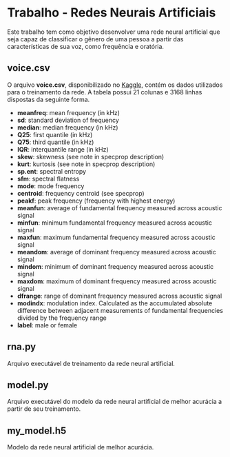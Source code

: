 # Trabalho - Redes Neurais Artificiais
Este trabalho tem como objetivo desenvolver uma rede neural artificial que seja capaz de classificar o gênero de uma pessoa a partir das características de sua voz, como frequência e oratória.

## voice.csv
O arquivo **voice.csv**, disponibilizado no [Kaggle](https://www.kaggle.com/primaryobjects/voicegender), contém os dados utilizados para o treinamento da rede. A tabela possui 21 colunas e 3168 linhas dispostas da seguinte forma.

- **meanfreq**: mean frequency (in kHz)
- **sd**: standard deviation of frequency
- **median**: median frequency (in kHz)
- **Q25**: first quantile (in kHz)
- **Q75**: third quantile (in kHz)
- **IQR**: interquantile range (in kHz)
- **skew**: skewness (see note in specprop description)
- **kurt**: kurtosis (see note in specprop description)
- **sp.ent**: spectral entropy
- **sfm**: spectral flatness
- **mode**: mode frequency
- **centroid**: frequency centroid (see specprop)
- **peakf**: peak frequency (frequency with highest energy)
- **meanfun**: average of fundamental frequency measured across acoustic signal
- **minfun**: minimum fundamental frequency measured across acoustic signal
- **maxfun**: maximum fundamental frequency measured across acoustic signal
- **meandom**: average of dominant frequency measured across acoustic signal
- **mindom**: minimum of dominant frequency measured across acoustic signal
- **maxdom**: maximum of dominant frequency measured across acoustic signal
- **dfrange**: range of dominant frequency measured across acoustic signal
- **modindx**: modulation index. Calculated as the accumulated absolute  difference between adjacent measurements of fundamental frequencies
divided by the frequency range
- **label**: male or female


## rna.py
Arquivo executável de treinamento da rede neural artificial.

## model.py
Arquivo executável do modelo da rede neural artificial de melhor acurácia a partir de seu treinamento.

## my_model.h5
Modelo da rede neural artificial de melhor acurácia.
